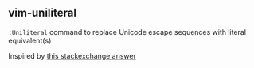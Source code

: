 ## vim-uniliteral

`:Uniliteral` command to replace Unicode escape sequences with literal equivalent(s)

Inspired by [this stackexchange answer](Answer)

[Answer]: http://vi.stackexchange.com/a/2303/4548
